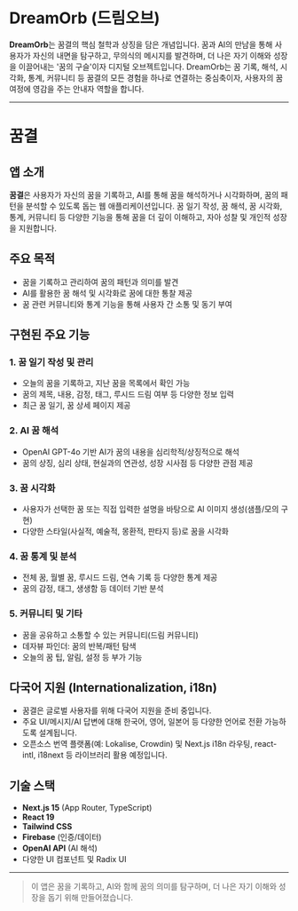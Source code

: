 # DreamOrb (드림오브)

**DreamOrb**는 꿈결의 핵심 철학과 상징을 담은 개념입니다. 꿈과 AI의 만남을 통해 사용자가 자신의 내면을 탐구하고, 무의식의 메시지를 발견하며, 더 나은 자기 이해와 성장을 이끌어내는 '꿈의 구슬'이자 디지털 오브젝트입니다. DreamOrb는 꿈 기록, 해석, 시각화, 통계, 커뮤니티 등 꿈결의 모든 경험을 하나로 연결하는 중심축이자, 사용자의 꿈 여정에 영감을 주는 안내자 역할을 합니다.

---

# 꿈결

## 앱 소개

**꿈결**은 사용자가 자신의 꿈을 기록하고, AI를 통해 꿈을 해석하거나 시각화하며, 꿈의 패턴을 분석할 수 있도록 돕는 웹 애플리케이션입니다. 꿈 일기 작성, 꿈 해석, 꿈 시각화, 통계, 커뮤니티 등 다양한 기능을 통해 꿈을 더 깊이 이해하고, 자아 성찰 및 개인적 성장을 지원합니다.

## 주요 목적
- 꿈을 기록하고 관리하여 꿈의 패턴과 의미를 발견
- AI를 활용한 꿈 해석 및 시각화로 꿈에 대한 통찰 제공
- 꿈 관련 커뮤니티와 통계 기능을 통해 사용자 간 소통 및 동기 부여

## 구현된 주요 기능

### 1. 꿈 일기 작성 및 관리
- 오늘의 꿈을 기록하고, 지난 꿈을 목록에서 확인 가능
- 꿈의 제목, 내용, 감정, 태그, 루시드 드림 여부 등 다양한 정보 입력
- 최근 꿈 일기, 꿈 상세 페이지 제공

### 2. AI 꿈 해석
- OpenAI GPT-4o 기반 AI가 꿈의 내용을 심리학적/상징적으로 해석
- 꿈의 상징, 심리 상태, 현실과의 연관성, 성장 시사점 등 다양한 관점 제공

### 3. 꿈 시각화
- 사용자가 선택한 꿈 또는 직접 입력한 설명을 바탕으로 AI 이미지 생성(샘플/모의 구현)
- 다양한 스타일(사실적, 예술적, 몽환적, 판타지 등)로 꿈을 시각화

### 4. 꿈 통계 및 분석
- 전체 꿈, 월별 꿈, 루시드 드림, 연속 기록 등 다양한 통계 제공
- 꿈의 감정, 태그, 생생함 등 데이터 기반 분석

### 5. 커뮤니티 및 기타
- 꿈을 공유하고 소통할 수 있는 커뮤니티(드림 커뮤니티)
- 데자뷰 파인더: 꿈의 반복/패턴 탐색
- 오늘의 꿈 팁, 알림, 설정 등 부가 기능

## 다국어 지원 (Internationalization, i18n)
- 꿈결은 글로벌 사용자를 위해 다국어 지원을 준비 중입니다.
- 주요 UI/메시지/AI 답변에 대해 한국어, 영어, 일본어 등 다양한 언어로 전환 가능하도록 설계됩니다.
- 오픈소스 번역 플랫폼(예: Lokalise, Crowdin) 및 Next.js i18n 라우팅, react-intl, i18next 등 라이브러리 활용 예정입니다.

## 기술 스택
- **Next.js 15** (App Router, TypeScript)
- **React 19**
- **Tailwind CSS**
- **Firebase** (인증/데이터)
- **OpenAI API** (AI 해석)
- 다양한 UI 컴포넌트 및 Radix UI

---

> 이 앱은 꿈을 기록하고, AI와 함께 꿈의 의미를 탐구하며, 더 나은 자기 이해와 성장을 돕기 위해 만들어졌습니다.
